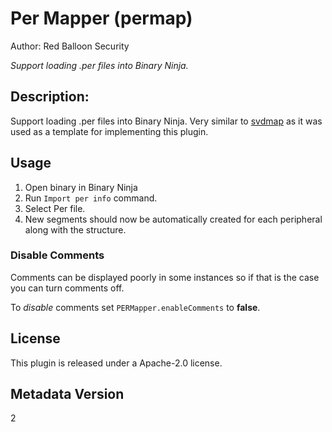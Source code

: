 # Per Mapper (permap)
Author: Red Balloon Security

_Support loading .per files into Binary Ninja._

## Description:

Support loading .per files into Binary Ninja. Very similar to [svdmap](https://github.com/Vector35/svdmap) as it was used as a template for implementing this plugin.

## Usage

1. Open binary in Binary Ninja
2. Run `Import per info` command.
3. Select Per file.
4. New segments should now be automatically created for each peripheral along with the structure.

### Disable Comments

Comments can be displayed poorly in some instances so if that is the case you can turn comments off.

To _disable_ comments set `PERMapper.enableComments` to **false**.

## License

This plugin is released under a Apache-2.0 license.
## Metadata Version

2
